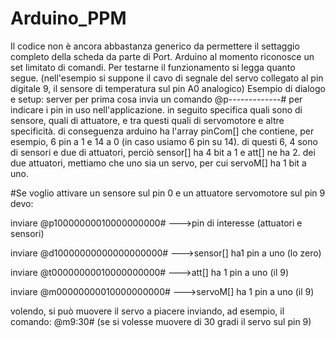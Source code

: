 # Arduino_PPM

Il codice non è ancora abbastanza generico da permettere il settaggio completo della scheda da parte di Port.
Arduino al momento riconosce un set limitato di comandi.
Per testarne il funzionamento si legga quanto segue.
(nell'esempio si suppone il cavo di segnale del servo collegato al pin digitale 9, il sensore di temperatura sul pin A0 analogico)
Esempio di dialogo e setup:
server per prima cosa invia un comando @p-------------# per indicare i pin in uso nell'applicazione.
in seguito specifica quali sono di sensore, quali di attuatore, e tra questi quali di servomotore e altre specificità.
di conseguenza arduino ha l'array pinCom[] che contiene, per esempio, 6 pin a 1 e 14 a 0 (in caso usiamo 6 pin su 14). di questi 6, 4
sono di sensori e due di attuatori, perciò sensor[] ha 4 bit a 1 e att[] ne ha 2. dei due attuatori, mettiamo che
uno sia un servo, per cui servoM[] ha 1 bit a uno.

#Se voglio attivare un sensore sul pin 0 e un attuatore servomotore sul pin 9 devo:

inviare @p10000000010000000000#  --->pin di interesse (attuatori e sensori)

inviare @d10000000000000000000#  --->sensor[] ha1 pin a uno (lo zero)

inviare @t00000000010000000000#  --->att[] ha 1 pin a uno (il 9)

inviare @m00000000010000000000#  --->servoM[] ha 1 pin a uno (il 9)

volendo, si può muovere il servo a piacere inviando, ad esempio, il comando: @m9:30# (se si volesse muovere di 30 gradi il servo sul pin 9)

